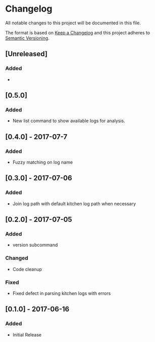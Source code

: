 # Changelog
All notable changes to this project will be documented in this file.

The format is based on [Keep a Changelog](http://keepachangelog.com/en/1.0.0/)
and this project adheres to [Semantic Versioning](http://semver.org/spec/v2.0.0.html).


## [Unreleased]
### Added
-

## [0.5.0]
### Added
- New list command to show available logs for analysis.

## [0.4.0] - 2017-07-7
### Added
- Fuzzy matching on log name

## [0.3.0] - 2017-07-06
### Added
- Join log path with default kitchen log path when necessary

## [0.2.0] - 2017-07-05
### Added
- version subcommand
### Changed
- Code cleanup
### Fixed
- Fixed defect in parsing kitchen logs with errors

## [0.1.0] - 2017-06-16
### Added
- Initial Release
